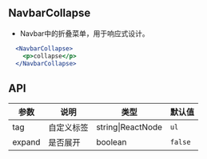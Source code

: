 ## NavbarCollapse

- Navbar中的折叠菜单，用于响应式设计。

````jsx
  <NavbarCollapse>
    <p>collapse</p>
  </NavbarCollapse>
````

## API

| 参数 | 说明 | 类型 | 默认值 |
| --- | --- | --- | --- |
| tag | 自定义标签 | string\|ReactNode | `ul` |
| expand | 是否展开 | boolean | `false` |
